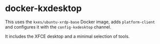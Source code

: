 # docker-kxdesktop

This uses the `kxes/ubuntu-xrdp-base` Docker image, adds `platform-client` and configures it with the `config-kxdesktop` channel.

It includes the XFCE desktop and a minimal selection of tools.
